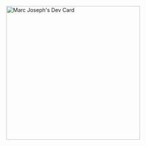 <a href="https://app.daily.dev/webdevjedi"><img src="https://api.daily.dev/devcards/v2/V0WITsOBNPjguBMRJNbuF.png?r=5bj" width="356" alt="Marc Joseph's Dev Card"/></a>

<!--
**imtweetix/imtweetix** is a ✨ _special_ ✨ repository because its `README.md` (this file) appears on your GitHub profile.

Here are some ideas to get you started:

- 🔭 I’m currently working on ...
- 🌱 I’m currently learning ...
- 👯 I’m looking to collaborate on ...
- 🤔 I’m looking for help with ...
- 💬 Ask me about ...
- 📫 How to reach me: ...
- 😄 Pronouns: ...
- ⚡ Fun fact: ...
-->
